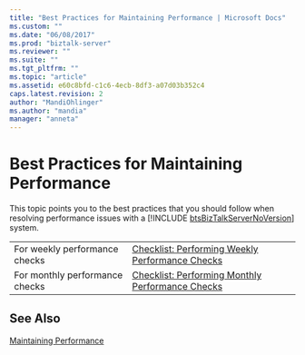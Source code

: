 ```yaml
---
title: "Best Practices for Maintaining Performance | Microsoft Docs"
ms.custom: ""
ms.date: "06/08/2017"
ms.prod: "biztalk-server"
ms.reviewer: ""
ms.suite: ""
ms.tgt_pltfrm: ""
ms.topic: "article"
ms.assetid: e60c8bfd-c1c6-4ecb-8df3-a07d03b352c4
caps.latest.revision: 2
author: "MandiOhlinger"
ms.author: "mandia"
manager: "anneta"
---
```

# Best Practices for Maintaining Performance
This topic points you to the best practices that you should follow when resolving performance issues with a [!INCLUDE [btsBizTalkServerNoVersion](../includes/btsbiztalkservernoversion-md.md)] system.  
  
|||  
|-|-|  
|For weekly performance checks|[Checklist: Performing Weekly Performance Checks](../technical-guides/checklist-performing-weekly-performance-checks.md)|  
|For monthly performance checks|[Checklist: Performing Monthly Performance Checks](../technical-guides/checklist-performing-monthly-performance-checks.md)|  
  
## See Also  
 [Maintaining Performance](../technical-guides/maintaining-performance.md)